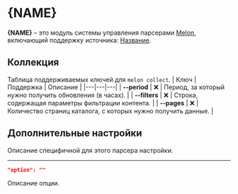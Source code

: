 # {NAME}
**{NAME}** – это модуль системы управления парсерами [Melon](https://github.com/otaku-melons/Melon), включающий поддержку источника: [Название](ссылка).

## Коллекция
Таблица поддерживаемых ключей для `melon collect`.
| Ключ | Поддержка | Описание |
|---|---|---|
| **&#x2011;&#x2011;period** | ❌ | Период, за который нужно получить обновления (в часах). |
| **&#x2011;&#x2011;filters** | ❌ | Строка, содержащая параметры фильтрации контента. |
| **&#x2011;&#x2011;pages** | ❌ | Количество страниц каталога, с которых нужно получить данные. |

## Дополнительные настройки
Описание специфичной для этого парсера настройки.
___
```JSON
"option": ""
```
Описание опции.